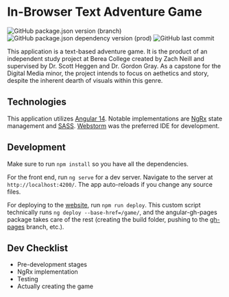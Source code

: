 # In-Browser Text Adventure Game

![GitHub package.json version (branch)](https://img.shields.io/github/package-json/v/zachneill/game/master?label=version)
![GitHub package.json dependency version (prod)](https://img.shields.io/github/package-json/dependency-version/zachneill/game/@angular/core?label=angular&color=red)
![GitHub last commit](https://img.shields.io/github/last-commit/zachneill/game) 

This application is a text-based adventure game. It is the product of an independent study project at Berea College created by Zach Neill and supervised by Dr. Scott Heggen and Dr. Gordon Gray. As a capstone for the Digital Media minor, the project intends to focus on aethetics and story, despite the inherent dearth of visuals within this genre. 

## Technologies

This application utilizes [Angular 14](https://angular.io/). Notable implementations are [NgRx](https://ngrx.io/) state management and [SASS](https://sass-lang.com/). [Webstorm](https://www.jetbrains.com/webstorm/) was the preferred IDE for development. 

## Development

Make sure to run `npm install` so you have all the dependencies. 

For the front end, run `ng serve` for a dev server. Navigate to the server at `http://localhost:4200/`. The app auto-reloads if you change any source files. 

For deploying to the [website](https://zachneill.github.io/game), run `npm run deploy`. This custom script technically runs `ng deploy --base-href=/game/`, and the angular-gh-pages package takes care of the rest (creating the build folder, pushing to the [gh-pages](https://github.com/zachneill/game/tree/gh-pages) branch, etc.).

## Dev Checklist 

- Pre-development stages
- NgRx implementation
- Testing
- Actually creating the game
